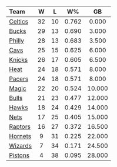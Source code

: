 | Team                            |  W  |  L  |  W%   |   GB   |
|:--------------------------------|:---:|:---:|:-----:|:------:|
| [Celtics](/r/bostonceltics)     | 32  | 10  | 0.762 | 0.000  |
| [Bucks](/r/MkeBucks)            | 29  | 13  | 0.690 | 3.000  |
| [Philly](/r/sixers)             | 28  | 13  | 0.683 | 3.500  |
| [Cavs](/r/clevelandcavs)        | 25  | 15  | 0.625 | 6.000  |
| [Knicks](/r/NYKnicks)           | 26  | 17  | 0.605 | 6.500  |
| [Heat](/r/heat)                 | 24  | 18  | 0.571 | 8.000  |
| [Pacers](/r/pacers)             | 24  | 18  | 0.571 | 8.000  |
| [Magic](/r/OrlandoMagic)        | 22  | 20  | 0.524 | 10.000 |
| [Bulls](/r/chicagobulls)        | 21  | 23  | 0.477 | 12.000 |
| [Hawks](/r/AtlantaHawks)        | 18  | 24  | 0.429 | 14.000 |
| [Nets](/r/GoNets)               | 17  | 25  | 0.405 | 15.000 |
| [Raptors](/r/torontoraptors)    | 16  | 27  | 0.372 | 16.500 |
| [Hornets](/r/CharlotteHornets)  |  9  | 31  | 0.225 | 22.000 |
| [Wizards](/r/washingtonwizards) |  7  | 34  | 0.171 | 24.500 |
| [Pistons](/r/DetroitPistons)    |  4  | 38  | 0.095 | 28.000 |
